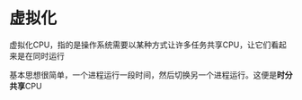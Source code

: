 # 虚拟化

虚拟化CPU，指的是操作系统需要以某种方式让许多任务共享CPU，让它们看起来是在同时运行

基本思想很简单，一个进程运行一段时间，然后切换另一个进程运行。这便是**时分共享**CPU

